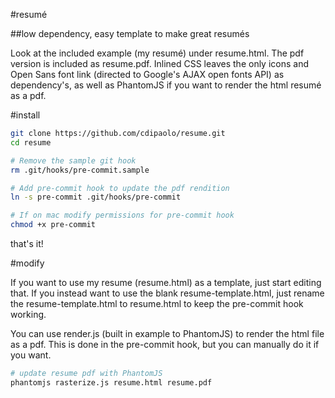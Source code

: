 #resumé

##low dependency, easy template to make great resumés

Look at the included example (my resumé) under resume.html. The pdf version is included as resume.pdf. Inlined CSS leaves the only icons and Open Sans font link (directed to Google's AJAX open fonts API) as dependency's, as well as PhantomJS if you want to render the html resumé as a pdf.

#install

```bash
git clone https://github.com/cdipaolo/resume.git
cd resume

# Remove the sample git hook
rm .git/hooks/pre-commit.sample

# Add pre-commit hook to update the pdf rendition
ln -s pre-commit .git/hooks/pre-commit

# If on mac modify permissions for pre-commit hook
chmod +x pre-commit
```

that's it!

#modify

If you want to use my resume (resume.html) as a template, just start editing that. If you instead want to use the blank resume-template.html, just rename the resume-template.html to resume.html to keep the pre-commit hook working.

You can use render.js (built in example to PhantomJS) to render the html file as a pdf. This is done in the pre-commit hook, but you can manually do it if you want.

```bash
# update resume pdf with PhantomJS
phantomjs rasterize.js resume.html resume.pdf
```
